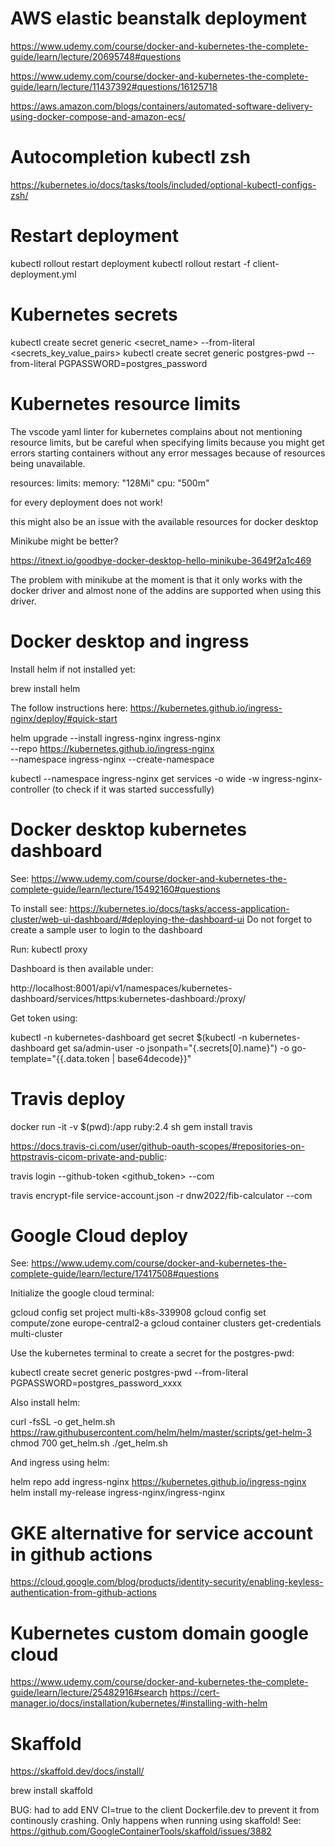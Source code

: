 # AWS elastic beanstalk deployment

https://www.udemy.com/course/docker-and-kubernetes-the-complete-guide/learn/lecture/20695748#questions

https://www.udemy.com/course/docker-and-kubernetes-the-complete-guide/learn/lecture/11437392#questions/16125718

https://aws.amazon.com/blogs/containers/automated-software-delivery-using-docker-compose-and-amazon-ecs/

# Autocompletion kubectl zsh

https://kubernetes.io/docs/tasks/tools/included/optional-kubectl-configs-zsh/

# Restart deployment

kubectl rollout restart deployment <deployment>
kubectl rollout restart -f client-deployment.yml

# Kubernetes secrets

kubectl create secret generic <secret_name> --from-literal <secrets_key_value_pairs> 
kubectl create secret generic postgres-pwd --from-literal PGPASSWORD=postgres_password

# Kubernetes resource limits
The vscode yaml linter for kubernetes complains about not mentioning resource limits, but be careful when specifying limits because you might get errors starting containers without any error messages because of resources being unavailable.

resources:
  limits:
    memory: "128Mi"
    cpu: "500m"

for every deployment does not work!

this might also be an issue with the available resources for docker desktop

Minikube might be better?

https://itnext.io/goodbye-docker-desktop-hello-minikube-3649f2a1c469

The problem with minikube at the moment is that it only works with the docker driver and almost none of the addins are supported when using
this driver.

# Docker desktop and ingress

Install helm if not installed yet:

brew install helm

The follow instructions here: https://kubernetes.github.io/ingress-nginx/deploy/#quick-start

helm upgrade --install ingress-nginx ingress-nginx \
  --repo https://kubernetes.github.io/ingress-nginx \
  --namespace ingress-nginx --create-namespace

kubectl --namespace ingress-nginx get services -o wide -w ingress-nginx-controller (to check if it was started successfully)

# Docker desktop kubernetes dashboard

See: https://www.udemy.com/course/docker-and-kubernetes-the-complete-guide/learn/lecture/15492160#questions

To install see: https://kubernetes.io/docs/tasks/access-application-cluster/web-ui-dashboard/#deploying-the-dashboard-ui
Do not forget to create a sample user to login to the dashboard

Run: kubectl proxy

Dashboard is then available under:

http://localhost:8001/api/v1/namespaces/kubernetes-dashboard/services/https:kubernetes-dashboard:/proxy/

Get token using:

kubectl -n kubernetes-dashboard get secret $(kubectl -n kubernetes-dashboard get sa/admin-user -o jsonpath="{.secrets[0].name}") -o go-template="{{.data.token | base64decode}}"

# Travis deploy

docker run -it -v $(pwd):/app ruby:2.4 sh
gem install travis

https://docs.travis-ci.com/user/github-oauth-scopes/#repositories-on-httpstravis-cicom-private-and-public:

travis login --github-token <github_token> --com

travis encrypt-file service-account.json -r dnw2022/fib-calculator --com

# Google Cloud deploy

See: https://www.udemy.com/course/docker-and-kubernetes-the-complete-guide/learn/lecture/17417508#questions

Initialize the google cloud terminal:

gcloud config set project multi-k8s-339908
gcloud config set compute/zone europe-central2-a
gcloud container clusters get-credentials multi-cluster

Use the kubernetes terminal to create a secret for the postgres-pwd:

kubectl create secret generic postgres-pwd --from-literal PGPASSWORD=postgres_password_xxxx

Also install helm:

curl -fsSL -o get_helm.sh https://raw.githubusercontent.com/helm/helm/master/scripts/get-helm-3
chmod 700 get_helm.sh
./get_helm.sh

And ingress using helm:

helm repo add ingress-nginx https://kubernetes.github.io/ingress-nginx
helm install my-release ingress-nginx/ingress-nginx

# GKE alternative for service account in github actions

https://cloud.google.com/blog/products/identity-security/enabling-keyless-authentication-from-github-actions

# Kubernetes custom domain google cloud

https://www.udemy.com/course/docker-and-kubernetes-the-complete-guide/learn/lecture/25482916#search
https://cert-manager.io/docs/installation/kubernetes/#installing-with-helm

# Skaffold

https://skaffold.dev/docs/install/

brew install skaffold

BUG: had to add ENV CI=true to the client Dockerfile.dev to prevent it from continously crashing. Only happens when running using skaffold! See: https://github.com/GoogleContainerTools/skaffold/issues/3882